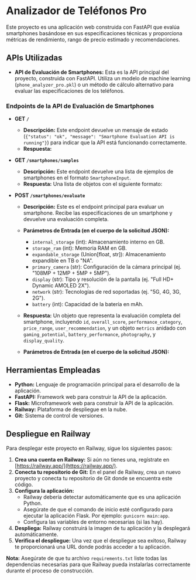 # Analizador de Teléfonos Pro

Este proyecto es una aplicación web construida con FastAPI que evalúa smartphones basándose en sus especificaciones técnicas y proporciona métricas de rendimiento, rango de precio estimado y recomendaciones.

## APIs Utilizadas

* **API de Evaluación de Smartphones:** Esta es la API principal del proyecto, construida con FastAPI. Utiliza un modelo de machine learning (`phone_analyzer_pro.pkl`) o un método de cálculo alternativo para evaluar las especificaciones de los teléfonos.
### Endpoints de la API de Evaluación de Smartphones

* **GET `/`**
    * **Descripción:** Este endpoint devuelve un mensaje de estado (`{"status": "ok", "message": "Smartphone Evaluation API is running"}`) para indicar que la API está funcionando correctamente.
    * **Respuesta:**


* **GET `/smartphones/samples`**
    * **Descripción:** Este endpoint devuelve una lista de ejemplos de smartphones en el formato `SmartphoneInput`.
    * **Respuesta:** Una lista de objetos con el siguiente formato:

*   **POST `/smartphones/evaluate`**
    *   **Descripción:** Este es el endpoint principal para evaluar un smartphone. Recibe las especificaciones de un smartphone y devuelve una evaluación completa.
    *   **Parámetros de Entrada (en el cuerpo de la solicitud JSON):**
        *   `internal_storage` (int): Almacenamiento interno en GB.
        *   `storage_ram` (int): Memoria RAM en GB.
        *   `expandable_storage` (Union[float, str]): Almacenamiento expandible en TB o "NA".
        *   `primary_camera` (str): Configuración de la cámara principal (ej. "108MP + 12MP + 5MP + 5MP").
        *   `display` (str): Tipo y resolución de la pantalla (ej. "Full HD+ Dynamic AMOLED 2X").
        *   `network` (str): Tecnologías de red soportadas (ej. "5G, 4G, 3G, 2G").
        *   `battery` (int): Capacidad de la batería en mAh.
    *   **Respuesta:** Un objeto que representa la evaluación completa del smartphone, incluyendo `id`, `overall_score`, `performance_category`, `price_range`, `user_recommendation`, y un objeto `metrics` anidado con `gaming_potential`, `battery_performance`, `photography`, y `display_quality`.


    * **Parámetros de Entrada (en el cuerpo de la solicitud JSON):**


## Herramientas Empleadas

* **Python:** Lenguaje de programación principal para el desarrollo de la aplicación.
* **FastAPI:** Framework web para construir la API de la aplicación.
* **Flask:** Microframework web para construir la API de la aplicación.
* **Railway:** Plataforma de despliegue en la nube.
* **Git:** Sistema de control de versiones.

## Despliegue en Railway

Para desplegar este proyecto en Railway, sigue los siguientes pasos:

1. **Crea una cuenta en Railway:** Si aún no tienes una, regístrate en [https://railway.app/](https://railway.app/).
2. **Conecta tu repositorio de Git:** En el panel de Railway, crea un nuevo proyecto y conecta tu repositorio de Git donde se encuentra este código.
3. **Configura la aplicación:**
    * Railway debería detectar automáticamente que es una aplicación Python.
    * Asegúrate de que el comando de inicio esté configurado para ejecutar la aplicación Flask. Por ejemplo: `gunicorn main:app`.
    * Configura las variables de entorno necesarias (si las hay).
4. **Despliega:** Railway construirá la imagen de tu aplicación y la desplegará automáticamente.
5. **Verifica el despliegue:** Una vez que el despliegue sea exitoso, Railway te proporcionará una URL donde podrás acceder a tu aplicación.

**Nota:** Asegúrate de que tu archivo `requirements.txt` liste todas las dependencias necesarias para que Railway pueda instalarlas correctamente durante el proceso de construcción.